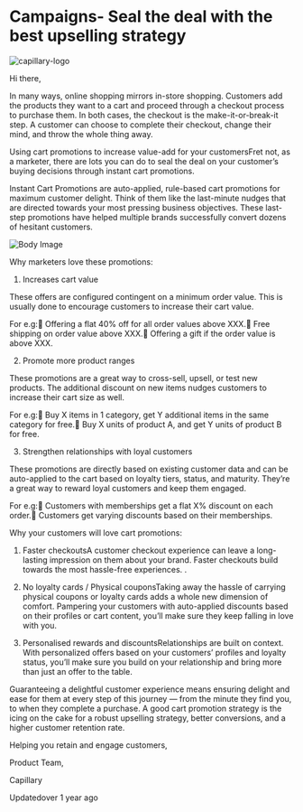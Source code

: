 # Campaigns- Seal the deal with the best upselling strategy

![capillary-logo](https://s3.amazonaws.com/fileservice.in/intouch_creative_assets/422a8267-3820-43b7-89aa-6ce2fa35.png)

Hi there,

In many ways, online shopping mirrors in-store shopping. Customers add the products they want to a cart and proceed through a checkout process to purchase them. In both cases, the checkout is the make-it-or-break-it step. A customer can choose to complete their checkout, change their mind, and throw the whole thing away.

Using cart promotions to increase value-add for your customersFret not, as a marketer, there are lots you can do to seal the deal on your customer’s buying decisions through instant cart promotions.

Instant Cart Promotions are auto-applied, rule-based cart promotions for maximum customer delight. Think of them like the last-minute nudges that are directed towards your most pressing business objectives. These last-step promotions have helped multiple brands successfully convert dozens of hesitant customers.

![Body Image](https://s3.amazonaws.com/fileservice.in/intouch_creative_assets/9bd25045-e583-4ae5-8478-21f79e3c.png)

Why marketers love these promotions:

1. Increases cart value

These offers are configured contingent on a minimum order value. This is usually done to encourage customers to increase their cart value.

For e.g:🛒 Offering a flat 40% off for all order values above XXX.🛒 Free shipping on order value above XXX.🛒 Offering a gift if the order value is above XXX.

2. Promote more product ranges

These promotions are a great way to cross-sell, upsell, or test new products. The additional discount on new items nudges customers to increase their cart size as well.

For e.g:🛒 Buy X items in 1 category, get Y additional items in the same category for free.🛒 Buy X units of product A, and get Y units of product B for free.

3. Strengthen relationships with loyal customers

These promotions are directly based on existing customer data and can be auto-applied to the cart based on loyalty tiers, status, and maturity. They’re a great way to reward loyal customers and keep them engaged.

For e.g:🛒 Customers with memberships get a flat X% discount on each order.🛒 Customers get varying discounts based on their memberships.

Why your customers will love cart promotions:

1. Faster checkoutsA customer checkout experience can leave a long-lasting impression on them about your brand. Faster checkouts build towards the most hassle-free experiences. .

2. No loyalty cards / Physical couponsTaking away the hassle of carrying physical coupons or loyalty cards adds a whole new dimension of comfort. Pampering your customers with auto-applied discounts based on their profiles or cart content, you’ll make sure they keep falling in love with you.

3. Personalised rewards and discountsRelationships are built on context. With personalized offers based on your customers’ profiles and loyalty status, you’ll make sure you build on your relationship and bring more than just an offer to the table.

Guaranteeing a delightful customer experience means ensuring delight and ease for them at every step of this journey — from the minute they find you, to when they complete a purchase. A good cart promotion strategy is the icing on the cake for a robust upselling strategy, better conversions, and a higher customer retention rate.

Helping you retain and engage customers,

Product Team,

Capillary

Updatedover 1 year ago